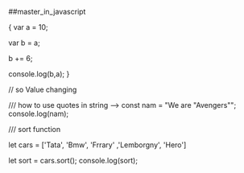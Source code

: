 ##master_in_javascript


{ var a = 10;

  var b = a;

  b += 6;

  console.log(b,a); 
  }

  // so Value changing 


  /// how to use quotes in string -->
  const nam = "We are \"Avengers\"";
  console.log(nam);


  /// sort function 

  let cars = ['Tata', 'Bmw', 'Frrary' ,'Lemborgny', 'Hero']

  let sort = cars.sort();
  console.log(sort);
